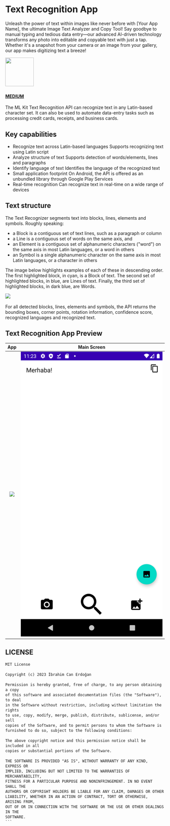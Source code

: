 <h1> Text Recognition App </h1>

<p>Unleash the power of text within images like never before with [Your App Name], the ultimate Image Text Analyzer and Copy Tool! Say goodbye to manual typing and tedious data entry—our advanced AI-driven technology transforms any photo into editable and copyable text with just a tap. Whether it's a snapshot from your camera or an image from your gallery, our app makes digitizing text a breeze! </p>

<a href="https://play.google.com/store/apps/details?id=com.ibrahimcanerdogan.textrecognitionapp"><img width="90" height="90" src="https://img.icons8.com/?size=512&id=L1ws9zn2uD01&format=png"/></a>

<h4><a href="https://medium.com/@ibrahimcanerdogan/text-recognition-app-with-mlkit-android-7d0b29f522cd" target="_blank"> MEDIUM </a></h4>

<p> The ML Kit Text Recognition API can recognize text in any Latin-based character set. It can also be used to automate data-entry tasks such as processing credit cards, receipts, and business cards. </p>

<h2> Key capabilities </h2>
<ul>
<li>Recognize text across Latin-based languages Supports recognizing text using Latin script</li>
<li>Analyze structure of text Supports detection of words/elements, lines and paragraphs</li>
<li>Identify language of text Identifies the language of the recognized text</li>
<li>Small application footprint On Android, the API is offered as an unbundled library through Google Play Services</li>
<li>Real-time recognition Can recognize text in real-time on a wide range of devices</li>
</ul>

<h2> Text structure </h2>
<p>The Text Recognizer segments text into blocks, lines, elements and symbols. Roughly speaking:</p>
<ul>
<li>a Block is a contiguous set of text lines, such as a paragraph or column</li>
<li>a Line is a contiguous set of words on the same axis, and</li>
<li>an Element is a contiguous set of alphanumeric characters ("word") on the same axis in most Latin languages, or a word in others</li>
<li>an Symbol is a single alphanumeric character on the same axis in most Latin languages, or a character in others</li>
</ul>

<p> The image below highlights examples of each of these in descending order. The first highlighted block, in cyan, is a Block of text. The second set of highlighted blocks, in blue, are Lines of text. Finally, the third set of highlighted blocks, in dark blue, are Words. </p>

<img src="https://developers.google.com/static/ml-kit/vision/text-recognition/images/text-structure.png">

<p> For all detected blocks, lines, elements and symbols, the API returns the bounding boxes, corner points, rotation information, confidence score, recognized languages and recognized text. </p>

<h2> Text Recognition App Preview </h2>

App        |  Main Screen
:-------------------------:|:-------------------------:
![](https://github.com/icanerdogan/TextRecognitionApp-MLKit/blob/master/documents/TextRecognition.gif?raw=true)  |  ![](https://raw.githubusercontent.com/icanerdogan/TextRecognitionApp-MLKit/master/documents/MainActivity.png)

<h2> LICENSE </h2>

````
MIT License

Copyright (c) 2023 İbrahim Can Erdoğan

Permission is hereby granted, free of charge, to any person obtaining a copy
of this software and associated documentation files (the "Software"), to deal
in the Software without restriction, including without limitation the rights
to use, copy, modify, merge, publish, distribute, sublicense, and/or sell
copies of the Software, and to permit persons to whom the Software is
furnished to do so, subject to the following conditions:

The above copyright notice and this permission notice shall be included in all
copies or substantial portions of the Software.

THE SOFTWARE IS PROVIDED "AS IS", WITHOUT WARRANTY OF ANY KIND, EXPRESS OR
IMPLIED, INCLUDING BUT NOT LIMITED TO THE WARRANTIES OF MERCHANTABILITY,
FITNESS FOR A PARTICULAR PURPOSE AND NONINFRINGEMENT. IN NO EVENT SHALL THE
AUTHORS OR COPYRIGHT HOLDERS BE LIABLE FOR ANY CLAIM, DAMAGES OR OTHER
LIABILITY, WHETHER IN AN ACTION OF CONTRACT, TORT OR OTHERWISE, ARISING FROM,
OUT OF OR IN CONNECTION WITH THE SOFTWARE OR THE USE OR OTHER DEALINGS IN THE
SOFTWARE.
```
